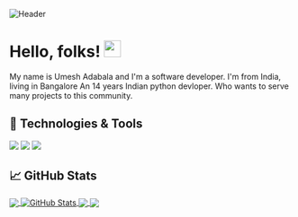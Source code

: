 ![Header](https://raw.githubusercontent.com/umeshlab/umeshlab/main/umi.png "Header")
# Hello, folks! <img src="https://raw.githubusercontent.com/MartinHeinz/MartinHeinz/master/wave.gif" width="30px">
My name is Umesh Adabala and I'm a software developer. I'm from India, living in Bangalore 
An 14 years Indian python devloper. Who wants to serve many projects to this community.
## 🔧 Technologies & Tools
![](https://img.shields.io/badge/OS-Windows-informational?style=flat&logo=windows&logoColor=white&color=2bbc8a)
![](https://img.shields.io/badge/Editor-PyCharm-informational?style=flat&logo=pycharm&logoColor=white&color=2bbc8a)
![](https://img.shields.io/badge/Code-Python-informational?style=flat&logo=python&logoColor=white&color=2bbc8a)
## &#x1f4c8; GitHub Stats

<a href="https://github.com/umeshlab/umeshlab">
  <img align="center" src="https://github-readme-stats.vercel.app/api/top-langs/?username=umeshlab&title_color=ffffff&text_color=c9cacc&icon_color=2bbc8a&bg_color=1d1f21&langs_count=3" />
</a>
<a href="https://github.com/umeshlab/umeshlab">
  <img align="center" src="https://github-readme-stats.vercel.app/api?username=umeshlab&show_icons=true&line_height=27&count_private=true&title_color=ffffff&text_color=c9cacc&icon_color=2bbc8a&bg_color=1d1f21" alt=" GitHub Stats" />
</a>

<a href="https://github.com/umeshlab/speedtest_GUI">
  <img align="center" src="https://github-readme-stats.vercel.app/api/pin/?username=umeshlab&repo=speedtest_GUI&title_color=ffffff&text_color=c9cacc&icon_color=2bbc8a&bg_color=1d1f21" />
</a>


<a href="https://github.com/umeshlab/pyapp">
  <img align="center" src="https://github-readme-stats.vercel.app/api/pin/?username=umeshlab&repo=pyapp&title_color=ffffff&text_color=c9cacc&icon_color=2bbc8a&bg_color=1d1f21" />
</a>    
